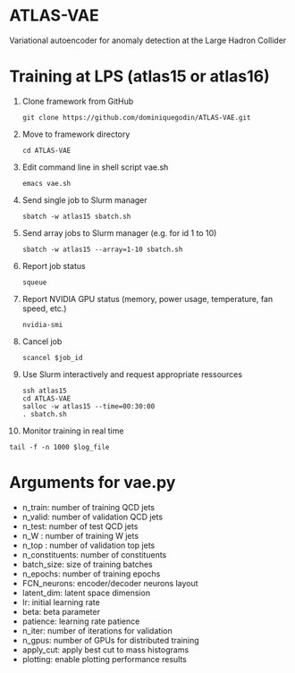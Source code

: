 # ATLAS-VAE
Variational autoencoder for anomaly detection at the Large Hadron Collider


# Training at LPS (atlas15 or atlas16)
1) Clone framework from GitHub
   ```
   git clone https://github.com/dominiquegodin/ATLAS-VAE.git
   ```
2) Move to framework directory
   ```
   cd ATLAS-VAE
   ```
3) Edit command line in shell script vae.sh
   ```
   emacs vae.sh
   ```
4) Send single job to Slurm manager
   ```
   sbatch -w atlas15 sbatch.sh
   ```
5) Send array jobs to Slurm manager (e.g. for id 1 to 10)
   ```
   sbatch -w atlas15 --array=1-10 sbatch.sh
   ```
6) Report job status
   ```
   squeue
   ```
7) Report NVIDIA GPU status (memory, power usage, temperature, fan speed, etc.)
   ```
   nvidia-smi
   ```
8) Cancel job
   ```
   scancel $job_id
9) Use Slurm interactively and request appropriate ressources
   ```
   ssh atlas15
   cd ATLAS-VAE
   salloc -w atlas15 --time=00:30:00
   . sbatch.sh
   ```
10) Monitor training in real time
   ```
   tail -f -n 1000 $log_file
   ```


# Arguments for vae.py
* n_train: number of training QCD jets
* n_valid: number of validation QCD jets
* n_test: number of test QCD jets
* n_W    : number of training W jets
* n_top  : number of validation top jets
* n_constituents: number of constituents
* batch_size: size of training batches
* n_epochs: number of training epochs
* FCN_neurons: encoder/decoder neurons layout
* latent_dim: latent space dimension
* lr: initial learning rate
* beta: beta parameter
* patience: learning rate patience
* n_iter: number of iterations for validation
* n_gpus: number of GPUs for distributed training
* apply_cut: apply best cut to mass histograms
* plotting: enable plotting performance results
